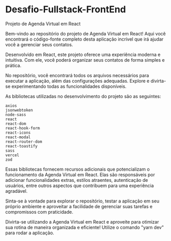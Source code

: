 # Desafio-Fullstack-FrontEnd

Projeto de Agenda Virtual em React 

Bem-vindo ao repositório do projeto de Agenda Virtual em React! Aqui você encontrará o código-fonte completo desta aplicação incrível que irá ajudar você a gerenciar seus contatos.

Desenvolvido em React, este projeto oferece uma experiência moderna e intuitiva. Com ele, você poderá organizar seus contatos de forma simples e prática.

No repositório, você encontrará todos os arquivos necessários para executar a aplicação, além das configurações adequadas. Explore e divirta-se experimentando todas as funcionalidades disponíveis.

As bibliotecas utilizadas no desenvolvimento do projeto são as seguintes:

    axios
    jsonwebtoken
    node-sass
    react
    react-dom
    react-hook-form
    react-icons
    react-modal
    react-router-dom
    react-toastify
    sass
    vercel
    zod

Essas bibliotecas fornecem recursos adicionais que potencializam o funcionamento da Agenda Virtual em React. Elas são responsáveis por adicionar funcionalidades extras, estilos atraentes, autenticação de usuários, entre outros aspectos que contribuem para uma experiência agradável.

Sinta-se à vontade para explorar o repositório, testar a aplicação em seu próprio ambiente e aproveitar a facilidade de gerenciar suas tarefas e compromissos com praticidade.

Divirta-se utilizando a Agenda Virtual em React e aproveite para otimizar sua rotina de maneira organizada e eficiente!
Utilize o comando "yarn dev" para rodar a aplicação.
